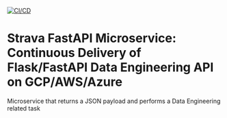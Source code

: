 [![CI/CD](https://github.com/rmratliffbrown/DukeMIDS-FastAPI-Microservice/actions/workflows/main.yml/badge.svg)](https://github.com/rmratliffbrown/DukeMIDS-FastAPI-Microservice/actions/workflows/main.yml)
# Strava FastAPI Microservice: Continuous Delivery of Flask/FastAPI Data Engineering API on GCP/AWS/Azure
Microservice that returns a JSON payload and performs a Data Engineering related task


